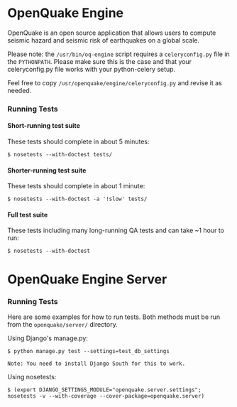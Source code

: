 OpenQuake Engine
================

OpenQuake is an open source application that allows users to
compute seismic hazard and seismic risk of earthquakes on a global scale.

Please note: the `/usr/bin/oq-engine` script requires a `celeryconfig.py`
file in the `PYTHONPATH`.  Please make sure this is the case and that your
celeryconfig.py file works with your python-celery setup.

Feel free to copy `/usr/openquake/engine/celeryconfig.py` and revise it as needed.

### Running Tests ###

#### Short-running test suite ####

These tests should complete in about 5 minutes:

    $ nosetests --with-doctest tests/

#### Shorter-running test suite ####

These tests should complete in about 1 minute:

    $ nosetests --with-doctest -a '!slow' tests/

#### Full test suite ####

These tests including many long-running QA tests and can take ~1 hour to run:

    $ nosetests --with-doctest


OpenQuake Engine Server
=======================

### Running Tests ###

Here are some examples for how to run tests. Both methods must be run from the
`openquake/server/` directory.

Using Django's manage.py:

    $ python manage.py test --settings=test_db_settings

    Note: You need to install Django South for this to work.

Using nosetests:

    $ (export DJANGO_SETTINGS_MODULE="openquake.server.settings"; nosetests -v --with-coverage --cover-package=openquake.server)

